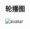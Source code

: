 ## 轮播图
![avatar](https://musicbox-1256271939.cos.ap-guangzhou.myqcloud.com/QQ%E5%9B%BE%E7%89%8720191123153910.jpg)